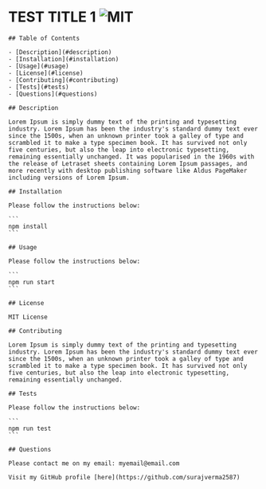 # TEST TITLE 1 ![MIT](https://img.shields.io/badge/MIT-License-green)

    ## Table of Contents

    - [Description](#description)
    - [Installation](#installation)
    - [Usage](#usage)
    - [License](#license)
    - [Contributing](#contributing)
    - [Tests](#tests)
    - [Questions](#questions)

    ## Description

    Lorem Ipsum is simply dummy text of the printing and typesetting industry. Lorem Ipsum has been the industry's standard dummy text ever since the 1500s, when an unknown printer took a galley of type and scrambled it to make a type specimen book. It has survived not only five centuries, but also the leap into electronic typesetting, remaining essentially unchanged. It was popularised in the 1960s with the release of Letraset sheets containing Lorem Ipsum passages, and more recently with desktop publishing software like Aldus PageMaker including versions of Lorem Ipsum.

    ## Installation

    Please follow the instructions below:

    ```
    npm install
    ```

    ## Usage

    Please follow the instructions below:

    ```
    npm run start
    ```

    ## License

    MIT License

    ## Contributing

    Lorem Ipsum is simply dummy text of the printing and typesetting industry. Lorem Ipsum has been the industry's standard dummy text ever since the 1500s, when an unknown printer took a galley of type and scrambled it to make a type specimen book. It has survived not only five centuries, but also the leap into electronic typesetting, remaining essentially unchanged.

    ## Tests

    Please follow the instructions below:

    ```
    npm run test
    ```

    ## Questions

    Please contact me on my email: myemail@email.com

    Visit my GitHub profile [here](https://github.com/surajverma2587)
    
